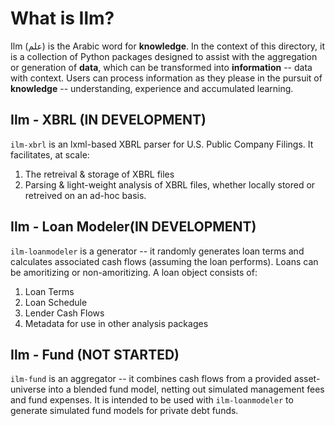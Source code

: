 # What is Ilm?
Ilm (علم) is the Arabic word for **knowledge**. In the context of this directory, it is a collection of Python packages designed to assist with the aggregation or generation of **data**, which can be transformed into **information** -- data with context. Users can process information as they please in the pursuit of **knowledge** -- understanding, experience and accumulated learning.

## Ilm - XBRL (IN DEVELOPMENT)
`ilm-xbrl` is an lxml-based XBRL parser for U.S. Public Company Filings. It facilitates, at scale:
  1. The retreival & storage of XBRL files
  2. Parsing & light-weight analysis of XBRL files, whether locally stored or retreived on an ad-hoc basis.

## Ilm - Loan Modeler(IN DEVELOPMENT)
`ilm-loanmodeler` is a generator -- it randomly generates loan terms and calculates associated cash flows (assuming the loan performs). Loans can be amoritizing or non-amoritizing. A loan object consists of:
  1. Loan Terms
  2. Loan Schedule
  3. Lender Cash Flows
  4. Metadata for use in other analysis packages

## Ilm - Fund (NOT STARTED)
`ilm-fund` is an aggregator -- it combines cash flows from a provided asset-universe into a blended fund model, netting out simulated management fees and fund expenses. It is intended to be used with `ilm-loanmodeler` to generate simulated fund models for private debt funds.
